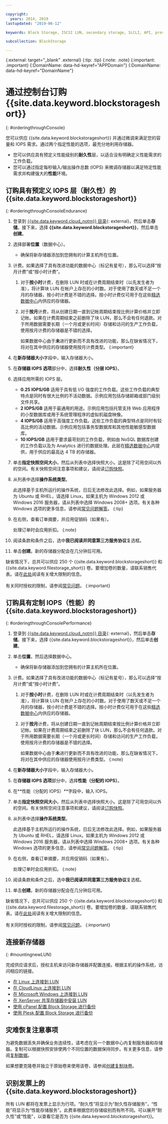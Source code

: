 ```yaml
---

copyright:
  years: 2014, 2019
lastupdated: "2019-06-12"

keywords: Block Storage, ISCSI LUN, secondary storage, SLCLI, API, provisioning

subcollection: BlockStorage

---
```

{:external: target="_blank" .external}
{:tip: .tip}
{:note: .note}
{:important: .important}
{:DomainName: data-hd-keyref="APPDomain"}
{:DomainName: data-hd-keyref="DomainName"}


# 通过控制台订购 {{site.data.keyword.blockstorageshort}}
{: #orderingthroughConsole}

您可以供应 {{site.data.keyword.blockstorageshort}} 并通过微调来满足您的容量和 IOPS 需求。通过两个指定性能的选项，最充分地利用存储器。

- 您可以供应具有预定义性能级别的**耐久性**层，以适合没有明确定义性能需求的工作负载。
- 您可以通过指定每秒输入/输出操作总数 (IOPS) 来微调存储器以满足特定性能需求并构建强大的**性能**环境。

## 订购具有预定义 IOPS 层（耐久性）的 {{site.data.keyword.blockstorageshort}}
{: #orderingthroughConsoleEndurance}

1. 登录到 [{{site.data.keyword.cloud_notm}} 目录](https://{DomainName}/catalog){: external}，然后单击**存储**。接下来，选择 **{{site.data.keyword.blockstorageshort}}**，然后单击**创建**。
2. 选择部署**位置**（数据中心）。
   - 确保将新存储器添加到您拥有的计算主机所在位置。
3. 计费。如果选择了具有改进功能的数据中心（标记有星号），那么可以选择“按月计费”或“按小时计费”。
     1. 对于**按小时**计费，在删除 LUN 时或在计费周期结束时（以先发生者为准），将计算块 LUN 在帐户上存在的小时数。对于使用了数天或不足一个月的存储器，按小时计费是不错的选择。按小时计费仅可用于在这些[精选数据中心](/docs/infrastructure/BlockStorage?topic=BlockStorage-news)内供应的存储器。
     2. 对于**按月**计费，将从创建日期一直到记帐周期结束按比例计算价格并立即记帐。如果在计费周期结束之前删除了块 LUN，那么不会有任何退款。对于所用数据需要长期（一个月或更长时间）存储和访问的生产工作负载，使用按月计费的存储器是不错的选择。

        如果数据中心由于**未**进行更新而不具有改进的功能，那么在缺省情况下，将对在其中供应的存储器使用按月计费类型。
        {:important}
4. 在**新存储器大小**字段中，输入存储器大小。
5. 在**存储器 IOPS 选项**部分中，选择**耐久性（分层 IOPS）**。
6. 选择应用所需的 IOPS 层。
    - **0.25 IOPS/GB** 适用于具有低 I/O 强度的工作负载。这些工作负载的典型特点是同时有很大比例的不活动数据。示例应用包括存储邮箱或部门级别文件共享。
    - **2 IOPS/GB** 适用于最通用的用途。示例应用包括托管支持 Web 应用程序的小型数据库或用于系统管理程序的虚拟机磁盘映像。
    - **4 IOPS/GB** 适用于高强度工作负载。这些工作负载的典型特点是同时有较高比例的活动数据。示例应用包括事务型数据库和其他性能敏感型数据库。
    - **10 IOPS/GB** 适用于要求最苛刻的工作负载，例如由 NoSQL 数据库创建的工作负载以及为 Analytics 进行的数据处理。此层在[精选数据中心](/docs/infrastructure/BlockStorage?topic=BlockStorage-news)内提供，用于供应的最高达 4 TB 的存储器。
7. 单击**指定快照空间大小**，然后从列表中选择快照大小。这是除了可用空间以外的空间。有关快照空间注意事项和建议，请阅读[订购快照](/docs/infrastructure/BlockStorage?topic=BlockStorage-orderingsnapshots)。
8. 从列表中选择**操作系统类型**。<br/>

   此选择基于主机所运行的操作系统，日后无法修改此选择。例如，如果服务器为 Ubuntu 或 RHEL，请选择 Linux。如果主机为 Windows 2012 或 Windows 2016 服务器，请从列表中选择 Windows 2008+ 选项。有关各种 Windows 选项的更多信息，请参阅[常见问题解答](/docs/infrastructure/BlockStorage?topic=BlockStorage-block-storage-faqs#windowsOStypes)。
   {:tip}
9. 在右侧，查看订单摘要，并应用促销码（如果有）。

   处理订单时会应用折扣。
   {:note}
10. 阅读条款和条件之后，选中**我已阅读并同意第三方服务协议**复选框。
11. 单击**创建**。新的存储器分配会在几分钟后可用。

缺省情况下，总共可以供应 250 个 {{site.data.keyword.blockstorageshort}} 和 {{site.data.keyword.filestorage_short}} 卷。要增加卷的数量，请联系销售代表。请在[此处](/docs/infrastructure/BlockStorage?topic=BlockStorage-managingstoragelimits)阅读有关增大限制的信息。<br/><br/>有关同时授权的限制，请参阅[常见问题](/docs/infrastructure/BlockStorage?topic=block-storage-faqs)。
{:important}

## 订购具有定制 IOPS（性能）的 {{site.data.keyword.blockstorageshort}}
{: #orderingthroughConsolePerformance}

1. 登录到 [{{site.data.keyword.cloud_notm}} 目录](https://{DomainName}/catalog){: external}，然后单击**存储**。接下来，选择 {{site.data.keyword.blockstorageshort}}，然后单击**创建**。
2. 单击**位置**，然后选择数据中心。
   - 确保将新存储器添加到您拥有的计算主机所在位置。
3. 计费。如果选择了具有改进功能的数据中心（标记有星号），那么可以选择“按月计费”或“按小时计费”。
     1. 对于**按小时**计费，在删除 LUN 时或在计费周期结束时（以先发生者为准），将计算块 LUN 在帐户上存在的小时数。对于使用了数天或不足一个月的存储器，按小时计费是不错的选择。按小时计费仅可用于在这些[精选数据中心](/docs/infrastructure/BlockStorage?topic=BlockStorage-news)内供应的存储器。
     2. 对于**按月**计费，将从创建日期一直到记帐周期结束按比例计算价格并立即记帐。如果在计费周期结束之前删除了块 LUN，那么不会有任何退款。对于所用数据需要长期（一个月或更长时间）存储和访问的生产工作负载，使用按月计费的存储器是不错的选择。

        如果数据中心由于**未**进行更新而不具有改进的功能，那么在缺省情况下，将对在其中供应的存储器使用按月计费类型。
        {:note}
4. 在**新存储器大小**字段中，输入存储器大小。
5. 在**存储器 IOPS 选项**部分中，选择**性能（分配的 IOPS）**。
6. 在**性能（分配的 IOPS）**字段中，输入 IOPS。
7. 单击**指定快照空间大小**，然后从列表中选择快照大小。这是除了可用空间以外的空间。有关快照空间注意事项和建议，请阅读[订购快照](/docs/infrastructure/BlockStorage?topic=BlockStorage-orderingsnapshots)。
8. 从列表中选择**操作系统类型**。<br/>

   此选择基于主机所运行的操作系统，日后无法修改此选择。例如，如果服务器为 Ubuntu 或 RHEL，请选择 Linux。如果主机为 Windows 2012 或 Windows 2016 服务器，请从列表中选择 Windows 2008+ 选项。有关各种 Windows 选项的更多信息，请参阅[常见问题解答](/docs/infrastructure/BlockStorage?topic=BlockStorage-block-storage-faqs#windowsOStypes)。
   {:tip}
9. 在右侧，查看订单摘要，并应用促销码（如果有）。

   处理订单时会应用折扣。
   {:note}
10. 阅读条款和条件之后，选中**我已阅读并同意第三方服务协议**复选框。
11. 单击**创建**。新的存储器分配会在几分钟后可用。

缺省情况下，总共可以供应 250 个 {{site.data.keyword.blockstorageshort}} 和 {{site.data.keyword.filestorage_short}} 卷。要增加卷的数量，请联系销售代表。请在[此处](/docs/infrastructure/BlockStorage?topic=BlockStorage-managingstoragelimits)阅读有关增大限制的信息。<br/><br/>有关同时授权的限制，请参阅[常见问题](/docs/infrastructure/BlockStorage?topic=block-storage-faqs)。
{:important}

## 连接新存储器
{: #mountingnewLUN}

完成供应请求后，授权主机来访问新存储器并配置连接。根据主机的操作系统，访问相应的链接。
- [在 Linux 上连接到 LUN](/docs/infrastructure/BlockStorage?topic=BlockStorage-mountingLinux)
- [在 CloudLinux 上连接到 LUN](/docs/infrastructure/BlockStorage?topic=BlockStorage-mountingCloudLinux)
- [在 Microsoft Windows 上连接到 LUN](/docs/infrastructure/BlockStorage?topic=BlockStorage-mountingWindows)
- [在 XenServer 共享存储器中安装 LUN](/docs/infrastructure/virtualization?topic=Virtualization-setting-up-and-mounting-an-iscsi-node-in-xenserver-shared-storage)
- [使用 cPanel 配置 Block Storage 进行备份](/docs/infrastructure/BlockStorage?topic=BlockStorage-cPanelBackups)
- [使用 Plesk 配置 Block Storage 进行备份](/docs/infrastructure/BlockStorage?topic=BlockStorage-PleskBackups)

## 灾难恢复注意事项

为避免数据丢失并确保业务连续性，请考虑在另一个数据中心内复制服务器和存储器。复制可以根据快照安排使两个不同位置的数据保持同步。有关更多信息，请参阅[复制数据](/docs/infrastructure/BlockStorage?topic=BlockStorage-replication)。

如果想要克隆卷并独立于原始卷来使用该卷，请参阅[创建复制块卷](/docs/infrastructure/BlockStorage?topic=BlockStorage-duplicatevolume)。


## 识别发票上的 {{site.data.keyword.blockstorageshort}}

所有 LUN 都将在发票上显示为行项。“耐久性”将显示为“耐久性存储服务”，“性能”将显示为“性能存储服务”。此费率根据您的存储级别而有所不同。可以展开“耐久性”或“性能”，以查看它是否为 {{site.data.keyword.blockstorageshort}}。
